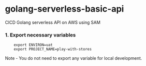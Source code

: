 # golang-serverless-basic-api

CICD Golang serverless API on AWS using SAM

### 1. Export necessary variables
``` export ORG_ID=foo
    export ENVIRON=uat
    export PROJECT_NAME=play-with-stores
```
Note - You do not need to export any variable for local development. 
